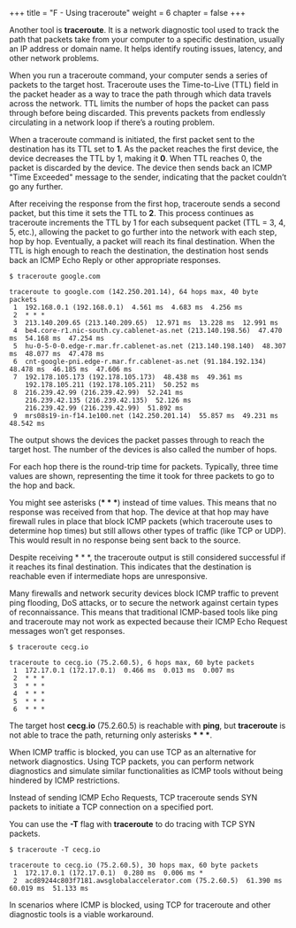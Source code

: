 +++
title = "F - Using traceroute"
weight = 6
chapter = false
+++

Another tool is **traceroute**. It is a network diagnostic tool used to track the path that packets take from your computer to a specific destination, usually an IP address or domain name. It helps identify routing issues, latency, and other network problems.

When you run a traceroute command, your computer sends a series of packets to the target host. Traceroute uses the Time-to-Live (TTL) field in the packet header as a way to trace the path through which data travels across the network. TTL limits the number of hops the packet can pass through before being discarded. This prevents packets from endlessly circulating in a network loop if there’s a routing problem.

When a traceroute command is initiated, the first packet sent to the destination has its TTL set to **1**. As the packet reaches the first device, the device decreases the TTL by 1, making it **0**. When TTL reaches 0, the packet is discarded by the device. The device then sends back an ICMP "Time Exceeded" message to the sender, indicating that the packet couldn’t go any further.

After receiving the response from the first hop, traceroute sends a second packet, but this time it sets the TTL to **2**. This process continues as traceroute increments the TTL by 1 for each subsequent packet (TTL \= 3, 4, 5, etc.), allowing the packet to go further into the network with each step, hop by hop. Eventually, a packet will reach its final destination. When the TTL is high enough to reach the destination, the destination host sends back an ICMP Echo Reply or other appropriate responses.

```
$ traceroute google.com

traceroute to google.com (142.250.201.14), 64 hops max, 40 byte packets
 1  192.168.0.1 (192.168.0.1)  4.561 ms  4.683 ms  4.256 ms
 2  * * *
 3  213.140.209.65 (213.140.209.65)  12.971 ms  13.228 ms  12.991 ms
 4  be4.core-r1.nic-south.cy.cablenet-as.net (213.140.198.56)  47.470 ms  54.168 ms  47.254 ms
 5  hu-0-5-0-0.edge-r.mar.fr.cablenet-as.net (213.140.198.140)  48.307 ms  48.077 ms  47.478 ms
 6  cnt-google-pni.edge-r.mar.fr.cablenet-as.net (91.184.192.134)  48.478 ms  46.185 ms  47.606 ms
 7  192.178.105.173 (192.178.105.173)  48.438 ms  49.361 ms
    192.178.105.211 (192.178.105.211)  50.252 ms
 8  216.239.42.99 (216.239.42.99)  52.241 ms
    216.239.42.135 (216.239.42.135)  52.126 ms
    216.239.42.99 (216.239.42.99)  51.892 ms
 9  mrs08s19-in-f14.1e100.net (142.250.201.14)  55.857 ms  49.231 ms  48.542 ms
```

The output shows the devices the packet passes through to reach the target host. The number of the devices is also called the number of hops.

For each hop there is the round-trip time for packets. Typically, three time values are shown, representing the time it took for three packets to go to the hop and back.

You might see asterisks (**\* \* \***) instead of time values. This means that no response was received from that hop. The device at that hop may have firewall rules in place that block ICMP packets (which traceroute uses to determine hop times) but still allows other types of traffic (like TCP or UDP). This would result in no response being sent back to the source.

Despite receiving \* \* \*, the traceroute output is still considered successful if it reaches its final destination. This indicates that the destination is reachable even if intermediate hops are unresponsive.

Many firewalls and network security devices block ICMP traffic to prevent ping flooding, DoS attacks, or to secure the network against certain types of reconnaissance. This means that traditional ICMP-based tools like ping and traceroute may not work as expected because their ICMP Echo Request messages won’t get responses.

```
$ traceroute cecg.io

traceroute to cecg.io (75.2.60.5), 6 hops max, 60 byte packets
 1  172.17.0.1 (172.17.0.1)  0.466 ms  0.013 ms  0.007 ms
 2  * * *
 3  * * *
 4  * * *
 5  * * *
 6  * * *
```

The target host **cecg.io** (75.2.60.5) is reachable with **ping**, but **traceroute** is not able to trace the path, returning only asterisks **\* \* \***.

When ICMP  traffic is blocked, you can use TCP as an alternative for network diagnostics. Using TCP packets, you can perform network diagnostics and simulate similar functionalities as ICMP tools without being hindered by ICMP restrictions.

Instead of sending ICMP Echo Requests, TCP traceroute sends SYN packets to initiate a TCP connection on a specified port.

You can use the **-T** flag with **traceroute** to do tracing with TCP SYN packets.

```
$ traceroute -T cecg.io

traceroute to cecg.io (75.2.60.5), 30 hops max, 60 byte packets
 1  172.17.0.1 (172.17.0.1)  0.280 ms  0.006 ms *
 2  acd89244c803f7181.awsglobalaccelerator.com (75.2.60.5)  61.390 ms  60.019 ms  51.133 ms
```

In scenarios where ICMP is blocked, using TCP for traceroute and other diagnostic tools is a viable workaround.
